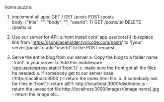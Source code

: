 home puzzle:

1. implement all apis:
GET /
GET /posts
POST /posts               
body: {"title": "", "body": "", "userId": 1}
GET /posts/:id
DELETE /posts/:id

2. Use our server for API:
a.'npm install cors'
app.use(cors());
b.replace link from 'https://jsonplaceholder.typicode.com/posts' to '[your server]/posts'
c.add "userId" to the POST request.

3. Serve the entire blog from our server
a. Copy the blog to a folder name 'front' in your server
b. Add this middleware 'app.use(express.static('front'))'
c. make sure the front got all the files he needed:
    a. if somebody get to our server base ('http://localhost:3000') it return the index.html file.
    b. if somebody ask for files in 'front' it return all!!!:
      http://localhost:3000/dist/index.js - return the javascript file
      http://localhost:3000/images/[image name].jpg - return the image
      etc...
